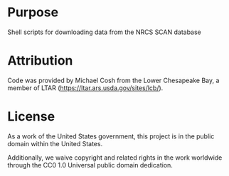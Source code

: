 # Purpose

Shell scripts for downloading data from the NRCS SCAN database

# Attribution

Code was provided by Michael Cosh from the Lower Chesapeake Bay, a member of LTAR (https://ltar.ars.usda.gov/sites/lcb/).

# License

As a work of the United States government, this project is in the public domain within the United States.

Additionally, we waive copyright and related rights in the work worldwide through the CC0 1.0 Universal public domain dedication.